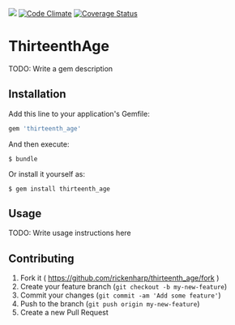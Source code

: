 ![](https://codeship.com/projects/99461bb0-7ffc-0132-f27e-321707412590/status?branch=master)
[![Code Climate](https://codeclimate.com/github/rickenharp/thirteenth_age/badges/gpa.svg)](https://codeclimate.com/github/rickenharp/thirteenth_age)
[![Coverage Status](https://coveralls.io/repos/rickenharp/thirteenth_age/badge.svg?branch=master)](https://coveralls.io/r/rickenharp/thirteenth_age?branch=master)

# ThirteenthAge

TODO: Write a gem description

## Installation

Add this line to your application's Gemfile:

```ruby
gem 'thirteenth_age'
```

And then execute:

    $ bundle

Or install it yourself as:

    $ gem install thirteenth_age

## Usage

TODO: Write usage instructions here

## Contributing

1. Fork it ( https://github.com/rickenharp/thirteenth_age/fork )
2. Create your feature branch (`git checkout -b my-new-feature`)
3. Commit your changes (`git commit -am 'Add some feature'`)
4. Push to the branch (`git push origin my-new-feature`)
5. Create a new Pull Request
